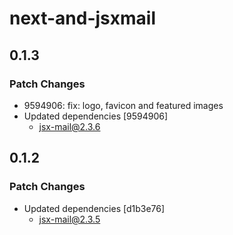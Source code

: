 # next-and-jsxmail

## 0.1.3

### Patch Changes

- 9594906: fix: logo, favicon and featured images
- Updated dependencies [9594906]
  - jsx-mail@2.3.6

## 0.1.2

### Patch Changes

- Updated dependencies [d1b3e76]
  - jsx-mail@2.3.5
